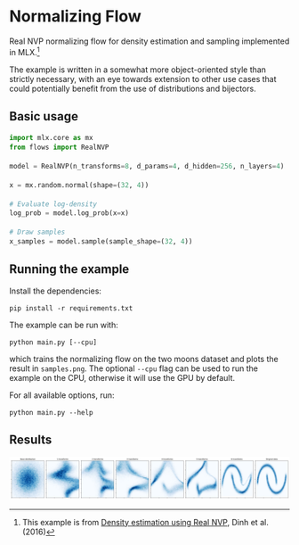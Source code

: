 # Normalizing Flow

Real NVP normalizing flow for density estimation and sampling implemented in
MLX.[^1] 

The example is written in a somewhat more object-oriented style than strictly
necessary, with an eye towards extension to other use cases that could
potentially benefit from the use of distributions and bijectors.

## Basic usage

```python
import mlx.core as mx
from flows import RealNVP

model = RealNVP(n_transforms=8, d_params=4, d_hidden=256, n_layers=4)

x = mx.random.normal(shape=(32, 4))

# Evaluate log-density
log_prob = model.log_prob(x=x)

# Draw samples
x_samples = model.sample(sample_shape=(32, 4))
```

## Running the example

Install the dependencies:

```
pip install -r requirements.txt
```

The example can be run with:
```
python main.py [--cpu]
```

which trains the normalizing flow on the two moons dataset and plots the result
in `samples.png`. The optional `--cpu` flag can be used to run the example on
the CPU, otherwise it will use the GPU by default.

For all available options, run:

```
python main.py --help
```

## Results

![Samples](./samples.png)

[^1]: This example is from [Density estimation using Real NVP](
  https://arxiv.org/abs/1605.08803), Dinh et al. (2016)
